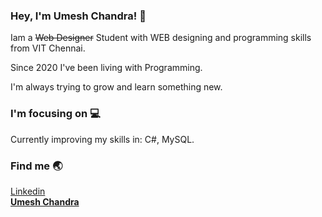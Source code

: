 ### Hey, I'm Umesh Chandra! 🤞

Iam a ~~Web Designer~~ Student with WEB designing and programming skills from VIT Chennai.

Since 2020 I've been living with Programming.

I'm always trying to grow and learn something new.

### I'm focusing on 💻

Currently improving my skills in: C#, MySQL.</br>

### Find me 🌏

[Linkedin](https://www.linkedin.com/in/umesh-chandra-2928a6220/)</br>
**[Umesh Chandra](www.umeshchandra.in)**
